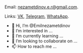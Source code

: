 Email:  nezametdinov.e.r@gmail.com.

Links:
[VK](https://vk.com/e.nezametdinov),
[Telegram](https://t.me/emilnezametdinov),
[WhatsApp](https://wa.me/+79252993719).

- 👋 Hi, I’m @Emilnezametdinov
- 👀 I’m interested in ...
- 🌱 I’m currently learning ...
- 💞️ I’m looking to collaborate on ...
- 📫 How to reach me ...

<!---
Emilnezametdinov/Emilnezametdinov is a ✨ special ✨ repository because its `README.md` (this file) appears on your GitHub profile.
You can click the Preview link to take a look at your changes.
--->
